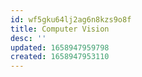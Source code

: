 ```yaml
---
id: wf5gku64lj2ag6n8kzs9o8f
title: Computer Vision
desc: ''
updated: 1658947959798
created: 1658947953110
---
```

